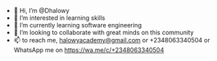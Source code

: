 - 👋 Hi, I’m @Dhalowy
- 👀 I’m interested in learning skills
- 🌱 I’m currently learning software engineering 
- 💞️ I’m looking to collaborate with great minds on this community 
- 📫 to reach me, halowyacademy@gmail.com or +2348063340504 
or WhatsApp me on https://wa.me/c/+2348063340504

<!---
Dhalowy/Dhalowy is a ✨ special ✨ repository because its `README.md` (this file) appears on your GitHub profile.
You can click the Preview link to take a look at your changes.
--->
